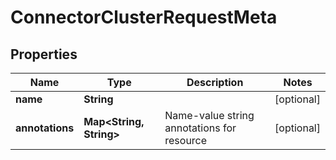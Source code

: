 

# ConnectorClusterRequestMeta


## Properties

Name | Type | Description | Notes
------------ | ------------- | ------------- | -------------
**name** | **String** |  |  [optional]
**annotations** | **Map&lt;String, String&gt;** | Name-value string annotations for resource |  [optional]



